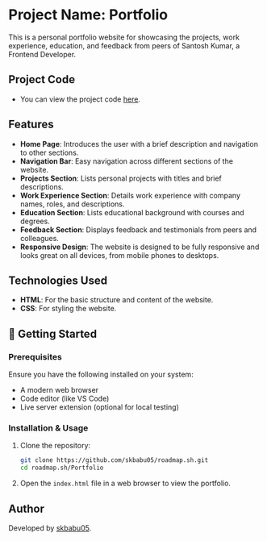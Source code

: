 # Project Name: Portfolio

This is a personal portfolio website for showcasing the projects, work experience, education, and feedback from peers of Santosh Kumar, a Frontend Developer.

## Project Code

* You can view the project code [here](https://github.com/skbabu05/roadmap.sh/tree/main/Portfolio).

## Features

* **Home Page**: Introduces the user with a brief description and navigation to other sections.
* **Navigation Bar**: Easy navigation across different sections of the website.
* **Projects Section**: Lists personal projects with titles and brief descriptions.
* **Work Experience Section**: Details work experience with company names, roles, and descriptions.
* **Education Section**: Lists educational background with courses and degrees.
* **Feedback Section**: Displays feedback and testimonials from peers and colleagues.
* **Responsive Design**: The website is designed to be fully responsive and looks great on all devices, from mobile phones to desktops.

## Technologies Used

- **HTML**: For the basic structure and content of the website.
- **CSS**: For styling the website.

## 🚀 Getting Started

### Prerequisites

Ensure you have the following installed on your system:

- A modern web browser
- Code editor (like VS Code)
- Live server extension (optional for local testing)

### Installation & Usage

1. Clone the repository:
    ```bash
    git clone https://github.com/skbabu05/roadmap.sh.git
    cd roadmap.sh/Portfolio
    ```
2. Open the `index.html` file in a web browser to view the portfolio.

## Author

Developed by [skbabu05](https://github.com/skbabu05).
